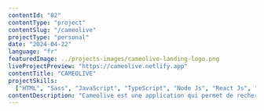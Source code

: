 ```yaml
---
contentId: "02"
contentType: "project"
contentSlug: "/cameolive"
projectType: "personal"
date: "2024-04-22"
language: "fr"
featuredImage: ../projects-images/cameolive-landing-logo.png
liveProjectPreview: "https://cameolive.netlify.app"
contentTitle: "CAMEOLIVE"
projectSkills:
  ["HTML", "Sass", "JavaScript", "TypeScript", "Node Js", "React Js", "API"]
contentDescription: "Cameolive est une application qui permet de rechercher des informations sur les séries et les films à l'aide d'un appareil connecté à Internet. Il s'agit d'un projet personnel."
---
```

